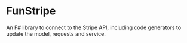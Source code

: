 # FunStripe

An F# library to connect to the Stripe API, including code generators to update the model, requests and service.
